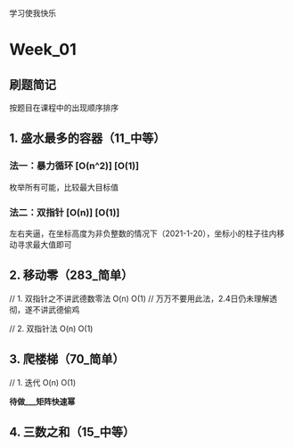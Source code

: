 学习使我快乐

# Week_01

## 刷题简记

按题目在课程中的出现顺序排序

## 1. 盛水最多的容器（11_中等）

### 法一：暴力循环	[O(n^2)]	[O(1)]

枚举所有可能，比较最大目标值

### 法二：双指针	[O(n)]	[O(1)]

左右夹逼，在坐标高度为非负整数的情况下（2021-1-20），坐标小的柱子往内移动寻求最大值即可

## 2. 移动零（283_简单）

// 1. 双指针之不讲武德数零法 O(n) O(1)
// 万万不要用此法，2.4日仍未理解透彻，遂不讲武德偷鸡

// 2. 双指针法 O(n) O(1)

## 3. 爬楼梯（70_简单）

// 1. 迭代 O(n) O(1)

**待做___矩阵快速幂**

## 4. 三数之和（15_中等）